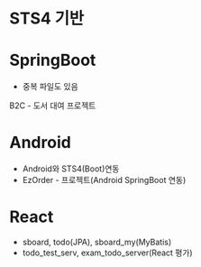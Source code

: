 # STS4 기반

# SpringBoot
- 중복 파일도 있음

B2C - 도서 대여 프로젝트
# Android
- Android와 STS4(Boot)연동
- EzOrder - 프로젝트(Android SpringBoot 연동)

# React
- sboard, todo(JPA), sboard_my(MyBatis)
- todo_test_serv, exam_todo_server(React 평가)

